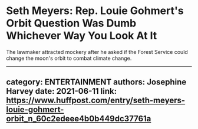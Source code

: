 # Seth Meyers: Rep. Louie Gohmert's Orbit Question Was Dumb Whichever Way You Look At It

The lawmaker attracted mockery after he asked if the Forest Service could change the moon's orbit to combat climate change.

---
category: ENTERTAINMENT
authors: Josephine Harvey
date: 2021-06-11
link: https://www.huffpost.com/entry/seth-meyers-louie-gohmert-orbit_n_60c2edeee4b0b449dc37761a
---
